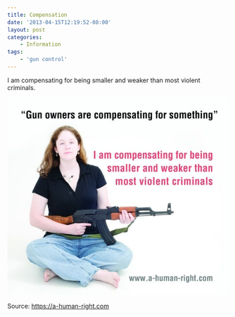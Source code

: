 ```yaml
---
title: Compensation
date: '2013-04-15T12:19:52-08:00'
layout: post
categories:
    - Information
tags:
    - 'gun control'
---
```


I am compensating for being smaller and weaker than most violent criminals.

![Compensation](/assets/img/2013/04/20100502-compensating.jpg)

Source: <https://a-human-right.com>
